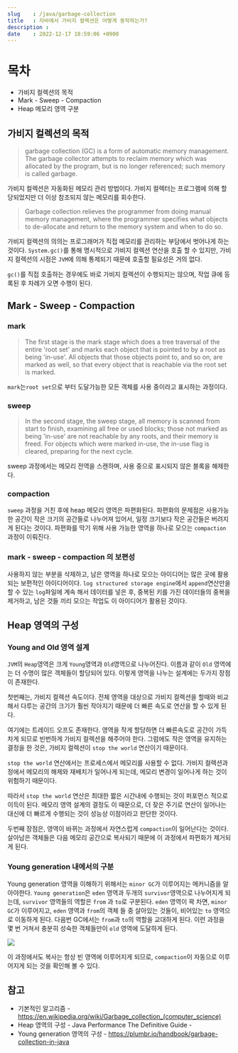 ```yaml
---
slug    : /java/garbage-collection
title   : 자바에서 가비지 컬렉션은 어떻게 동작하는가?
description : 
date    : 2022-12-17 18:59:06 +0900
---
```


# 목차
- 가비지 컬렉션의 목적
- Mark - Sweep - Compaction
- Heap 메모리 영역 구분

## 가비지 컬렉션의 목적
> garbage collection (GC) is a form of automatic memory management. The garbage collector attempts to reclaim memory which was allocated by the program, but is no longer referenced; such memory is called garbage.

가비지 컬렉션은 자동화된 메모리 관리 방법이다. 가비지 컬렉터는 프로그램에 의해 할당되었지만 더 이상 참조되지 않는 메모리를 회수한다. 

> Garbage collection relieves the programmer from doing manual memory management, where the programmer specifies what objects to de-allocate and return to the memory system and when to do so.

가비지 컬렉션의 의의는 프로그래머가 직접 메모리를 관리하는 부담에서 벗어나게 하는 것이다. `System.gc()`를 통해 명시적으로 가비지 컬렉션 연산을 호출 할 수 있지만, 가비지 컬렉션의 시점은 `JVM`에 의해 통제되기 때문에 호출할 필요성은 거의 없다. 

`gc()`를 직접 호출하는 경우에도 바로 가비지 컬렉션이 수행되지는 않으며, 작업 큐에 등록된 후 차례가 오면 수행이 된다. 

## Mark - Sweep - Compaction
### mark 
> The first stage is the mark stage which does a tree traversal of the entire 'root set' and marks each object that is pointed to by a root as being 'in-use'. All objects that those objects point to, and so on, are marked as well, so that every object that is reachable via the root set is marked.

`mark`는`root set`으로 부터 도달가능한 모든 객체를 사용 중이라고 표시하는 과정이다. 

### sweep
> In the second stage, the sweep stage, all memory is scanned from start to finish, examining all free or used blocks; those not marked as being 'in-use' are not reachable by any roots, and their memory is freed. For objects which were marked in-use, the in-use flag is cleared, preparing for the next cycle.

sweep 과정에서는 메모리 전역을 스캔하며, 사용 중으로 표시되지 않은 블록을 해제한다. 

### compaction
`sweep` 과정을 거친 후에 heap 메모리 영역은 파편화된다. 파편화의 문제점은 사용가능 한 공간이 작은 크기의 공간들로 나누어져 있어서, 일정 크기보다 작은 공간들은 버려지게 된다는 것이다. 파편화를 막기 위해 사용 가능한 영역을 하나로 모으는 `compaction` 과정이 이뤄진다. 

### mark - sweep - compaction 의 보편성
사용하지 않는 부분을 삭제하고, 남은 영역을 하나로 모으는 아이디어는 많은 곳에 활용되는 보편적인 아이디어이다. `log structured storage engine`에서 `append`연산만을 할 수 있는 `log`파일에 계속 해서 데이터를 넣은 후, 중복된 키를 가진 데이터들의 중복을 제거하고, 남은 것들 끼리 모으는 작업도 이 아이디어가 활용된 것이다. 

## Heap 영역의 구성
### Young and Old 영역 설계 
`JVM`의 `Heap`영역은 크게 `Young`영역과 `Old`영역으로 나누어진다. 이름과 같이 `Old` 영역에는 더 수명이 많은 객체들이 할당되어 있다. 이렇게 영역을 나누는 설계에는 두가지 장점이 존재한다. 

첫번째는, 가비지 컬렉션 속도이다. 전체 영역을 대상으로 가비지 컬렉션을 할때와 비교해서 다루는 공간의 크기가 훨씬 작아지기 때문에 더 빠른 속도로 연산을 할 수 있게 된다. 

여기에는 트레이드 오프도 존재한다. 영역을 작게 할당하면 더 빠른속도로 공간이 가득차게 되므로 빈번하게 가비지 컬렉션을 해주어야 한다. 그럼에도 작은 영역을 유지하는 결정을 한 것은, 가비지 컬렉션이 `stop the world` 연산이기 때문이다. 

`stop the world` 연산에서는 프로세스에서 메모리를 사용할 수 없다. 가비지 컬렉션과정에서 메모리의 해제와 재배치가 일어나게 되는데, 메모리 변경이 일어나게 하는 것이 위험하기 때문이다. 

따라서 `stop the world` 연산은 최대한 짧은 시간내에 수행되는 것이 퍼포먼스 적으로 이득이 된다. 메모리 영역 설계의 결정도 이 때문으로, 더 잦은 주기로 연산이 일어나는 대신에 더 빠르게 수행되는 것이 성능상 이점이라고 판단한 것이다. 

두번째 장점은, 영역이 바뀌는 과정에서 자연스럽게 `compaction`이 일어난다는 것이다. 살아남은 객체들은 다음 메모리 공간으로 복사되기 때문에 이 과정에서 파편화가 제거되게 된다. 

### Young generation 내에서의 구분
Young generation 영역을 이해하기 위해서는 `minor GC`가 이루어지는 메커니즘을 알아야한다. `Young generation`은 `eden` 영역과 두개의 `survivor`영역으로 나누어지게 되는데, `survivor` 영역들의 역할은 `from` 과 `to`로 구분된다. `eden` 영역이 꽉 차면, `minor GC`가 이루어지고, `eden` 영역과 `from`의 객체 들 중 살아있는 것들이, 비어있는 `to` 영역으로 이동하게 된다. 다음번 GC에서는 `from`과 `to`의 역할을 교대하게 된다. 이런 과정을 몇 번 거쳐서 충분히 성숙한 객체들만이 `old` 영역에 도달하게 된다. 

![](https://user-images.githubusercontent.com/53764714/209830369-303eb174-c96a-41dd-bd00-91e794aa8327.png)

이 과정에서도 복사는 항상 빈 영역에 이루어지게 되므로, `compaction`이 자동으로 이루어지게 되는 것을 확인해 볼 수 있다. 

## 참고
- 기본적인 알고리즘 - https://en.wikipedia.org/wiki/Garbage_collection_(computer_science)
- Heap 영역의 구성 - Java Performance The Definitive Guide - 
- Young generation 영역의 구성 - https://plumbr.io/handbook/garbage-collection-in-java


